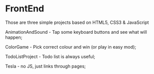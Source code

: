 # FrontEnd
Those are three simple projects based on HTML5, CSS3 &amp; JavaScript 

AnimationAndSound 	- Tap some keyboard buttons and see what will happen;

ColorGame 	- Pick correct colour and win (or play in easy mod);

TodoListProject - Todo list is always useful;

Tesla - no JS, just links through pages;
